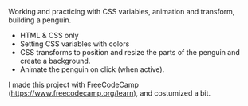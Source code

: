 Working and practicing with CSS variables, animation and transform, building a penguin.

- HTML & CSS only
- Setting CSS variables with colors
- CSS transforms to position and resize the parts of the penguin and create a background.
- Animate the penguin on click (when active).
  
I made this project with FreeCodeCamp (https://www.freecodecamp.org/learn), and costumized a bit.
